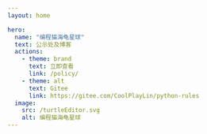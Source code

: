 ```yaml
---
layout: home

hero:
  name: "编程猫海龟星球"
  text: 公示处及博客
  actions:
    - theme: brand
      text: 立即查看
      link: /policy/
    - theme: alt
      text: Gitee
      link: https://gitee.com/CoolPlayLin/python-rules
  image:
    src: /turtleEditor.svg
    alt: 编程猫海龟星球
---
```


<style>
:root {
    --vp-home-hero-name-color: transparent;
    --vp-home-hero-name-background: -webkit-linear-gradient(120deg, rgb(236, 43, 36), rgb(251, 185, 41));
  
    --vp-home-hero-image-background-image: linear-gradient(-45deg, rgb(41, 183, 203) 50%, rgb(252, 211, 55) 50%);
    --vp-home-hero-image-filter: blur(50px);
  }
</style>
